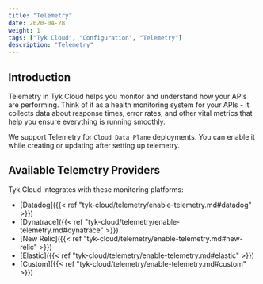 ```yaml
---
title: "Telemetry"
date: 2020-04-28
weight: 1
tags: ["Tyk Cloud", "Configuration", "Telemetry"]
description: "Telemetry"
---
```


## Introduction

Telemetry in Tyk Cloud helps you monitor and understand how your APIs are performing. Think of it as a health monitoring system for your APIs - it collects data about response times, error rates, and other vital metrics that help you ensure everything is running smoothly.

We support Telemetry for `Cloud Data Plane` deployments. You can enable it while creating or updating after setting up telemetry.

## Available Telemetry Providers

Tyk Cloud integrates with these monitoring platforms:

- [Datadog]({{< ref "tyk-cloud/telemetry/enable-telemetry.md#datadog" >}})
- [Dynatrace]({{< ref "tyk-cloud/telemetry/enable-telemetry.md#dynatrace" >}})
- [New Relic]({{< ref "tyk-cloud/telemetry/enable-telemetry.md#new-relic" >}})
- [Elastic]({{< ref "tyk-cloud/telemetry/enable-telemetry.md#elastic" >}})
- [Custom]({{< ref "tyk-cloud/telemetry/enable-telemetry.md#custom" >}})